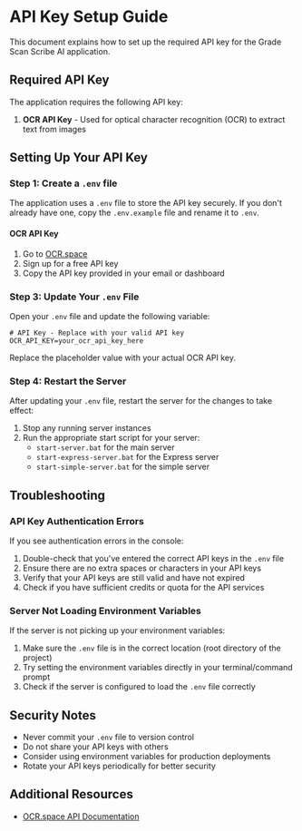 # API Key Setup Guide

This document explains how to set up the required API key for the Grade Scan Scribe AI application.

## Required API Key

The application requires the following API key:

1. **OCR API Key** - Used for optical character recognition (OCR) to extract text from images

## Setting Up Your API Key

### Step 1: Create a `.env` file

The application uses a `.env` file to store the API key securely. If you don't already have one, copy the `.env.example` file and rename it to `.env`.

#### OCR API Key

1. Go to [OCR.space](https://ocr.space/ocrapi)
2. Sign up for a free API key
3. Copy the API key provided in your email or dashboard

### Step 3: Update Your `.env` File

Open your `.env` file and update the following variable:

```
# API Key - Replace with your valid API key
OCR_API_KEY=your_ocr_api_key_here
```

Replace the placeholder value with your actual OCR API key.

### Step 4: Restart the Server

After updating your `.env` file, restart the server for the changes to take effect:

1. Stop any running server instances
2. Run the appropriate start script for your server:
   - `start-server.bat` for the main server
   - `start-express-server.bat` for the Express server
   - `start-simple-server.bat` for the simple server

## Troubleshooting

### API Key Authentication Errors

If you see authentication errors in the console:

1. Double-check that you've entered the correct API keys in the `.env` file
2. Ensure there are no extra spaces or characters in your API keys
3. Verify that your API keys are still valid and have not expired
4. Check if you have sufficient credits or quota for the API services

### Server Not Loading Environment Variables

If the server is not picking up your environment variables:

1. Make sure the `.env` file is in the correct location (root directory of the project)
2. Try setting the environment variables directly in your terminal/command prompt
3. Check if the server is configured to load the `.env` file correctly

## Security Notes

- Never commit your `.env` file to version control
- Do not share your API keys with others
- Consider using environment variables for production deployments
- Rotate your API keys periodically for better security

## Additional Resources

- [OCR.space API Documentation](https://ocr.space/ocrapi)
